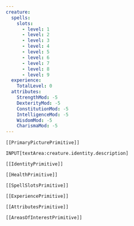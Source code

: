 ```yaml
---
creature:
  spells:
    slots:
      - level: 1
      - level: 2
      - level: 3
      - level: 4
      - level: 5
      - level: 6
      - level: 7
      - level: 8
      - level: 9
  experience:
    TotalLevel: 0
  attributes:
    StrengthMod: -5
    DexterityMod: -5
    ConstitutionMod: -5
    IntelligenceMod: -5
    WisdomMod: -5
    CharismaMod: -5
---
```

```meta-bind-embed
[[PrimaryPicturePrimitive]]
```
`INPUT[textArea:creature.identity.description]`
```meta-bind-embed
[[IdentityPrimitive]]
```
```meta-bind-embed
[[HealthPrimitive]]
```
```meta-bind-embed
[[SpellSlotsPrimitive]]
```
```meta-bind-embed
[[ExperiencePrimitive]]
```
```meta-bind-embed
[[AttributesPrimitive]]
```
```meta-bind-embed
[[AreasOfInterestPrimitive]]
```